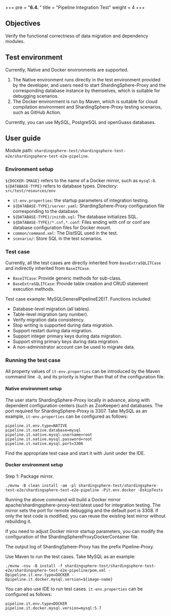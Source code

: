 +++
pre = "<b>6.4. </b>"
title = "Pipeline Integration Test"
weight = 4
+++

## Objectives

Verify the functional correctness of data migration and dependency modules. 

## Test environment

Currently, Native and Docker environments are supported.
1. The Native environment runs directly in the test environment provided by the developer, and users need to start ShardingSphere-Proxy and the corresponding database instance by themselves, which is suitable for debugging scenarios.
2. The Docker environment is run by Maven, which is suitable for cloud compilation environment and ShardingSphere-Proxy testing scenarios, such as GitHub Action.

Currently, you can use MySQL, PostgreSQL and openGuass databases.

## User guide

Module path: `shardingsphere-test/shardingsphere-test-e2e/shardingsphere-test-e2e-pipeline`.

### Environment setup

`${DOCKER-IMAGE}` refers to the name of a Docker mirror, such as `mysql:8`. `${DATABASE-TYPE}` refers to database types.
Directory: `src/test/resources/env`
- `it-env.properties`: the startup parameters of integration testing.
- `${DATABASE-TYPE}/server.yaml`: ShardingSphere-Proxy configuration file corresponding to the database.
- `${DATABASE-TYPE}/initdb.sql`: The database initializes SQL.
- `${DATABASE-TYPE}/*.cnf,*.conf`: Files ending with cnf or conf are database configuration files for Docker mount.
- `common/command.xml`: The DistSQL used in the test.
- `scenario/`: Store SQL in the test scenarios.

### Test case

Currently, all the test cases are directly inherited from `BaseExtraSQLITCase` and indirectly inherited from `BaseITCase`.
- `BaseITCase`: Provide generic methods for sub-class.
- `BaseExtraSQLITCase`: Provide table creation and CRUD statement execution methods.

Test case example: MySQLGeneralPipelineE2EIT.
Functions included:
- Database-level migration (all tables).
- Table-level migration (any number).
- Verify migration data consistency.
- Stop writing is supported during data migration.
- Support restart during data migration.
- Support integer primary keys during data migration.
- Support string primary keys during data migration.
- A non-administrator account can be used to migrate data.

### Running the test case

All property values of `it-env.properties` can be introduced by the Maven command line `-D`, and its priority is higher than that of the configuration file.

#### Native environment setup

The user starts ShardingSphere-Proxy locally in advance, along with dependent configuration centers (such as ZooKeeper) and databases.
The port required for ShardingSphere-Proxy is 3307.
Take MySQL as an example, `it-env.properties` can be configured as follows: 
```
pipeline.it.env.type=NATIVE
pipeline.it.native.database=mysql
pipeline.it.native.mysql.username=root
pipeline.it.native.mysql.password=root
pipeline.it.native.mysql.port=3306
```

Find the appropriate test case and start it with Junit under the IDE.

#### Docker environment setup

Step 1: Package mirror.

```
./mvnw -B clean install -am -pl shardingsphere-test/shardingsphere-test-e2e/shardingsphere-test-e2e-pipeline -Pit.env.docker -DskipTests
```

Running the above command will build a Docker mirror apache/shardingsphere-proxy-test:latest used for integration testing. 
The mirror sets the port for remote debugging and the default port is 3308. If only the test code is modified, you can reuse the existing test mirror without rebuilding it. 

If you need to adjust Docker mirror startup parameters, you can modify the configuration of the ShardingSphereProxyDockerContainer file.

The output log of ShardingSphere-Proxy has the prefix Pipeline-Proxy.

Use Maven to run the test cases. Take MySQL as an example:

```
./mvnw -nsu -B install -f shardingsphere-test/shardingsphere-test-e2e/shardingsphere-test-e2e-pipeline/pom.xml -Dpipeline.it.env.type=DOCKER -Dpipeline.it.docker.mysql.version=${image-name}
```

You can also use IDE to run test cases. `it-env.properties` can be configured as follows: 

```
pipeline.it.env.type=DOCKER
pipeline.it.docker.mysql.version=mysql:5.7
```
